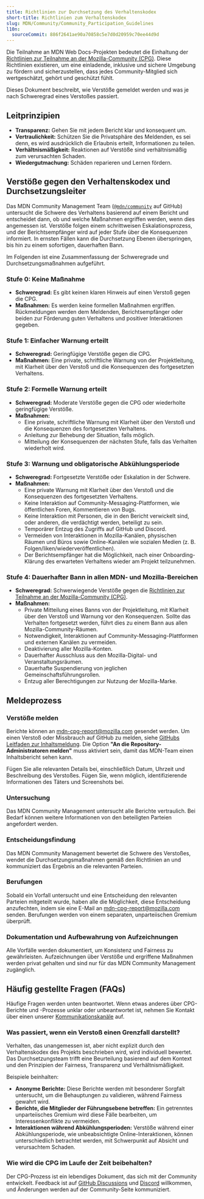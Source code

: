 ```yaml
---
title: Richtlinien zur Durchsetzung des Verhaltenskodex
short-title: Richtlinien zum Verhaltenskodex
slug: MDN/Community/Community_Participation_Guidelines
l10n:
  sourceCommit: 886f2641ae90a70858c5e7d0d20959c70ee44d9d
---
```


Die Teilnahme an MDN Web Docs-Projekten bedeutet die Einhaltung der [Richtlinien zur Teilnahme an der Mozilla-Community (CPG)](https://www.mozilla.org/en-US/about/governance/policies/participation/). Diese Richtlinien existieren, um eine einladende, inklusive und sichere Umgebung zu fördern und sicherzustellen, dass jedes Community-Mitglied sich wertgeschätzt, gehört und geschützt fühlt.

Dieses Dokument beschreibt, wie Verstöße gemeldet werden und was je nach Schweregrad eines Verstoßes passiert.

## Leitprinzipien

- **Transparenz:** Gehen Sie mit jedem Bericht klar und konsequent um.
- **Vertraulichkeit:** Schützen Sie die Privatsphäre des Meldenden, es sei denn, es wird ausdrücklich die Erlaubnis erteilt, Informationen zu teilen.
- **Verhältnismäßigkeit:** Reaktionen auf Verstöße sind verhältnismäßig zum verursachten Schaden.
- **Wiedergutmachung:** Schäden reparieren und Lernen fördern.

## Verstöße gegen den Verhaltenskodex und Durchsetzungsleiter

Das MDN Community Management Team ([`@mdn/community`](https://github.com/orgs/mdn/teams/community) auf GitHub) untersucht die Schwere des Verhaltens basierend auf einem Bericht und entscheidet dann, ob und welche Maßnahmen ergriffen werden, wenn dies angemessen ist. Verstöße folgen einem schrittweisen Eskalationsprozess, und der Berichtsempfänger wird auf jeder Stufe über die Konsequenzen informiert. In ernsten Fällen kann die Durchsetzung Ebenen überspringen, bis hin zu einem sofortigen, dauerhaften Bann.

Im Folgenden ist eine Zusammenfassung der Schweregrade und Durchsetzungsmaßnahmen aufgeführt.

### Stufe 0: Keine Maßnahme

- **Schweregrad:** Es gibt keinen klaren Hinweis auf einen Verstoß gegen die CPG.
- **Maßnahmen:** Es werden keine formellen Maßnahmen ergriffen. Rückmeldungen werden dem Meldenden, Berichtsempfänger oder beiden zur Förderung guten Verhaltens und positiver Interaktionen gegeben.

### Stufe 1: Einfacher Warnung erteilt

- **Schweregrad:** Geringfügige Verstöße gegen die CPG.
- **Maßnahmen:** Eine private, schriftliche Warnung von der Projektleitung, mit Klarheit über den Verstoß und die Konsequenzen des fortgesetzten Verhaltens.

### Stufe 2: Formelle Warnung erteilt

- **Schweregrad:** Moderate Verstöße gegen die CPG oder wiederholte geringfügige Verstöße.
- **Maßnahmen:**
  - Eine private, schriftliche Warnung mit Klarheit über den Verstoß und die Konsequenzen des fortgesetzten Verhaltens.
  - Anleitung zur Behebung der Situation, falls möglich.
  - Mitteilung der Konsequenzen der nächsten Stufe, falls das Verhalten wiederholt wird.

### Stufe 3: Warnung und obligatorische Abkühlungsperiode

- **Schweregrad:** Fortgesetzte Verstöße oder Eskalation in der Schwere.
- **Maßnahmen:**
  - Eine private Warnung mit Klarheit über den Verstoß und die Konsequenzen des fortgesetzten Verhaltens.
  - Keine Interaktion auf Community-Messaging-Plattformen, wie öffentlichen Foren, Kommentieren von Bugs.
  - Keine Interaktion mit Personen, die in den Bericht verwickelt sind, oder anderen, die verdächtigt werden, beteiligt zu sein.
  - Temporärer Entzug des Zugriffs auf GitHub und Discord.
  - Vermeiden von Interaktionen in Mozilla-Kanälen, physischen Räumen und Büros sowie Online-Kanälen wie sozialen Medien (z. B. Folgen/liken/wiederveröffentlichen).
  - Der Berichtsempfänger hat die Möglichkeit, nach einer Onboarding-Klärung des erwarteten Verhaltens wieder am Projekt teilzunehmen.

### Stufe 4: Dauerhafter Bann in allen MDN- und Mozilla-Bereichen

- **Schweregrad:** Schwerwiegende Verstöße gegen die [Richtlinien zur Teilnahme an der Mozilla-Community (CPG)](https://www.mozilla.org/en-US/about/governance/policies/participation/).
- **Maßnahmen:**
  - Private Mitteilung eines Banns von der Projektleitung, mit Klarheit über den Verstoß und Warnung vor den Konsequenzen. Sollte das Verhalten fortgesetzt werden, führt dies zu einem Bann aus allen Mozilla-Community-Räumen.
  - Notwendigkeit, Interaktionen auf Community-Messaging-Plattformen und externen Kanälen zu vermeiden.
  - Deaktivierung aller Mozilla-Konten.
  - Dauerhafter Ausschluss aus den Mozilla-Digital- und Veranstaltungsräumen.
  - Dauerhafte Suspendierung von jeglichen Gemeinschaftsführungsrollen.
  - Entzug aller Berechtigungen zur Nutzung der Mozilla-Marke.

## Meldeprozess

### Verstöße melden

Berichte können an mdn-cpg-report@mozilla.com gesendet werden. Um einen Verstoß oder Missbrauch auf GitHub zu melden, siehe [GitHubs Leitfaden zur Inhaltsmeldung](https://docs.github.com/en/communities/maintaining-your-safety-on-github/reporting-abuse-or-spam). Die Option **"An die Repository-Administratoren melden"** muss aktiviert sein, damit das MDN-Team einen Inhaltsbericht sehen kann.

Fügen Sie alle relevanten Details bei, einschließlich Datum, Uhrzeit und Beschreibung des Verstoßes. Fügen Sie, wenn möglich, identifizierende Informationen des Täters und Screenshots bei.

### Untersuchung

Das MDN Community Management untersucht alle Berichte vertraulich. Bei Bedarf können weitere Informationen von den beteiligten Parteien angefordert werden.

### Entscheidungsfindung

Das MDN Community Management bewertet die Schwere des Verstoßes, wendet die Durchsetzungsmaßnahmen gemäß den Richtlinien an und kommuniziert das Ergebnis an die relevanten Parteien.

### Berufungen

Sobald ein Vorfall untersucht und eine Entscheidung den relevanten Parteien mitgeteilt wurde, haben alle die Möglichkeit, diese Entscheidung anzufechten, indem sie eine E-Mail an mdn-cpg-report@mozilla.com senden. Berufungen werden von einem separaten, unparteiischen Gremium überprüft.

### Dokumentation und Aufbewahrung von Aufzeichnungen

Alle Vorfälle werden dokumentiert, um Konsistenz und Fairness zu gewährleisten. Aufzeichnungen über Verstöße und ergriffene Maßnahmen werden privat gehalten und sind nur für das MDN Community Management zugänglich.

## Häufig gestellte Fragen (FAQs)

Häufige Fragen werden unten beantwortet. Wenn etwas anderes über CPG-Berichte und -Prozesse unklar oder unbeantwortet ist, nehmen Sie Kontakt über einen unserer [Kommunikationskanäle](/de/docs/MDN/Community/Communication_channels) auf.

### Was passiert, wenn ein Verstoß einen Grenzfall darstellt?

Verhalten, das unangemessen ist, aber nicht explizit durch den Verhaltenskodex des Projekts beschrieben wird, wird individuell bewertet. Das Durchsetzungsteam trifft eine Beurteilung basierend auf dem Kontext und den Prinzipien der Fairness, Transparenz und Verhältnismäßigkeit.

Beispiele beinhalten:

- **Anonyme Berichte:** Diese Berichte werden mit besonderer Sorgfalt untersucht, um die Behauptungen zu validieren, während Fairness gewahrt wird.
- **Berichte, die Mitglieder der Führungsebene betreffen:** Ein getrenntes unparteiisches Gremium wird diese Fälle bearbeiten, um Interessenkonflikte zu vermeiden.
- **Interaktionen während Abkühlungsperioden:** Verstöße während einer Abkühlungsperiode, wie unbeabsichtigte Online-Interaktionen, können unterschiedlich betrachtet werden, mit Schwerpunkt auf Absicht und verursachtem Schaden.

### Wie wird die CPG im Laufe der Zeit beibehalten?

Der CPG-Prozess ist ein lebendiges Dokument, das sich mit der Community entwickelt. Feedback ist auf [GitHub Discussions](https://github.com/orgs/mdn/discussions) und [Discord](https://mdn.dev/discord) willkommen, und Änderungen werden auf der Community-Seite kommuniziert.
